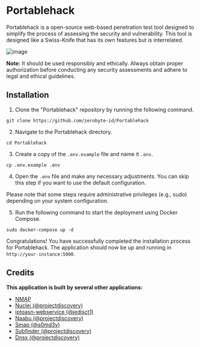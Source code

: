 # Portablehack

Portablehack is a open-source web-based penetration test tool designed to simplify the process of assessing the security and vulnerability. This tool is designed like a Swiss-Knife that has its own features but is interrelated.

![image](https://github.com/zerobyte-id/Portablehack/assets/44427665/ea586dde-48dc-4c6b-b299-1812546a181c)

**Note:** It should be used responsibly and ethically. Always obtain proper authorization before conducting any security assessments and adhere to legal and ethical guidelines.

## Installation

1. Clone the "Portablehack" repository by running the following command.
```
git clone https://github.com/zerobyte-id/Portablehack
```

2. Navigate to the Portablehack directory.
```
cd Portablehack
```

3. Create a copy of the `.env.example` file and name it `.env`.
```
cp .env.example .env
```

4. Open the `.env` file and make any necessary adjustments. You can skip this step if you want to use the default configuration.

Please note that some steps require administrative privileges (e.g., sudo) depending on your system configuration.

5. Run the following command to start the deployment using Docker Compose.
```
sudo docker-compose up -d
```

Congratulations! You have successfully completed the installation process for Portablehack. The application should now be up and running in `http://your-instance:5000`.

## Credits

**This application is built by several other applications:**
- [NMAP](https://nmap.org/)
- [Nuclei (@projectdiscovery)](https://github.com/projectdiscovery/nuclei)
- [iptoasn-webservice (@jedisct1)](https://github.com/jedisct1/iptoasn-webservice)
- [Naabu (@projectdiscovery)](https://github.com/projectdiscovery/naabu)
- [Smap (@s0md3v)](https://github.com/s0md3v/Smap)
- [Subfinder (@projectdiscovery)](https://github.com/projectdiscovery/subfinder)
- [Dnsx (@projectdiscovery)](https://github.com/projectdiscovery/dnsx)
